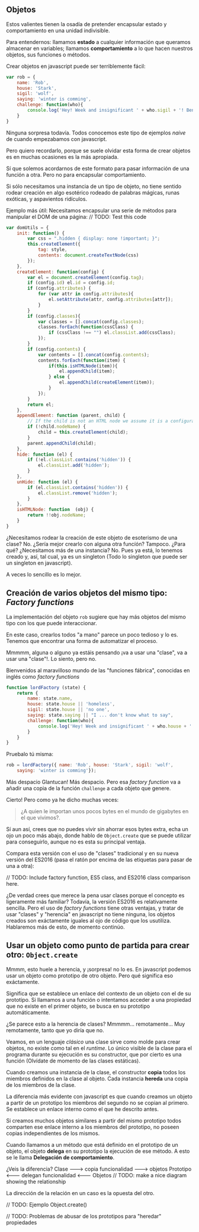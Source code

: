 ## Objetos
Estos valientes tienen la osadía de pretender encapsular estado y comportamiento en una unidad indivisible.

Para entendernos: llamamos **estado** a cualquier información que queramos almacenar en variables; llamamos **comportamiento** a lo que hacen nuestros objetos, sus funciones o métodos.

Crear objetos en javascript puede ser terriblemente fácil:
```js
var rob = {
    name: 'Rob',
    house: 'Stark',
    sigil: 'wolf',
    saying: 'winter is comming',
    challenge: function(who){
        console.log('Hey! Week and insignificant ' + who.sigil + '! Bend your knee to a ' + this.sigil + '. Because ' + saying + '.');
    }
}
```
Ninguna sorpresa todavía. Todos conocemos este tipo de ejemplos *naive* de cuando empezabamos con javascript.

Pero quiero recordarlo, porque se suele olvidar esta forma de crear objetos es en muchas ocasiones es la más apropiada. 

Sí que solemos acordarnos de este formato para pasar información de una función a otra. Pero no para encapsular comportamiento.

Si sólo necesitamos una instancia de un tipo de objeto, no tiene sentido rodear creación en algo esotérico rodeado de palabras mágicas, runas exóticas, y aspavientos ridículos.

Ejemplo más útil: Necesitamos encapsular una serie de métodos para manipular el DOM de una página:
// TODO: Test this code
```js
var domUtils = {
    init: function() {
        var css = ".hidden { display: none !important; }";
        this.createElement({
            tag: style,
            contents: document.createTextNode(css)
        });
    },
    createElement: function(config) {
        var el = document.createElement(config.tag);
        if (config.id) el.id = config.id;
        if (config.attributes) {
            for (var attr in config.attributes){
                el.setAttribute(attr, config.attributes[attr]);
            }
        }
        if (config.classes){
            var classes = [].concat(config.classes); 
            classes.forEach(function(cssClass) {
                if (cssClass !== "") el.classList.add(cssClass);
            });
        } 
        if (config.contents) {
            var contents = [].concat(config.contents);
            contents.forEach(function(item) {
                if(this.isHTMLNode(item)){ 
                    el.appendChild(item);
                } else {
                    el.appendChild(createElement(item));
                }
            });
        }
        return el;
    },
    appendElement: function (parent, child) {
        // If the child is not an HTML node we assume it is a configuration object to create one.
        if (!child.nodeName) {
            child = this.createElement(child);
        }
        parent.appendChild(child);
    },
    hide: function (el) {
        if (!el.classList.contains('hidden')) {
            el.classList.add('hidden');
        }
    },
    unHide: function (el) {
        if (el.classList.contains('hidden')) {
            el.classList.remove('hidden');
        }
    },
    isHTMLNode: function  (obj) {
        return !!obj.nodeName;
    }
}
```

¿Necesitamos rodear la creación de este objeto de esoterismo de una clase? No. ¿Sería mejor crearlo con alguna otra funcíón? Tampoco. ¿Para qué? ¿Necesitamos más de una instancia? No. Pues ya está, lo tenemos creado y, así, tal cual, ya es un singleton (Todo lo singleton que puede ser un singleton en javascript).

A veces lo sencillo es lo mejor.

## Creación de varios objetos del mismo tipo: *Factory functions*
La implementación del objeto `rob` sugiere que hay más objetos del mismo tipo con los que puede interaccionar.

En este caso, crearlos todos "a mano" parece un poco tedioso y lo es. Tenemos que encontrar una forma de automatizar el proceso.

Mmmmm, alguna o alguno ya estáis pensando ¡va a usar una "clase", va a usar una "clase"!. Lo siento, pero no.

Bienvenidos al maravilloso mundo de las "funciones fábrica", conocidas en inglés como *factory functions*

```js
function lordFactory (state) {
    return {
        name: state.name,
        house: state.house || 'homeless',
        sigil: state.house || 'no one',
        saying: state.saying || "I ... don't know what to say",
        challenge: function(who){
            console.log('Hey! Week and insignificant ' + who.house + ' ' +  who.sigil + '! Bend your knee to a ' + this.sigil + '. Because ' + saying + '.');
        }
    }
}
```

Pruebalo tú misma:
```js
rob = lordFactory({ name: 'Rob', house: 'Stark', sigil: 'wolf',
    saying: 'winter is comming'});


``` 

Más despacio Glantucan! Más despacio. Pero esa *factory function* va a añadir una copia de la función `challenge` a cada objeto que genere. 

Cierto! Pero como ya he dicho muchas veces: 
>¿A quien le importan unos pocos bytes en el mundo de gigabytes en el que vivimos?.

Sí aun así, crees que no puedes vivir sin ahorrar esos bytes extra, echa un ojo un poco más abajo, donde hablo de `Object.create` que se puede utilizar para conseguirlo, aunque no es esta su principal ventaja.

Compara esta versión con el uso de "clases" tradicional y en su nueva versión del ES2016 (pasa el ratón por encima de las etiquetas para pasar de una a otra):

// TODO: Include factory function, ES5 class, and ES2016 class comparison here.



¿De verdad crees que merece la pena usar clases porque el concepto es ligeramente más familiar? Todavía, la versión ES2016 es relativamente sencilla. Pero el uso de *factory functions* tiene otras ventajas, y tratar de usar "clases" y "herencia" en javascript no tiene ninguna, los objetos creados son exáctamente iguales al ojo de código que los usutiliza. Hablaremos más de esto, de momento continúo.

## Usar un objeto como punto de partida para crear otro: `Object.create`

Mmmm, esto huele a herencia, y ¡sorpresa! no lo es. En javascript podemos usar un objeto como prototipo de otro objeto. Pero qué significa eso exáctamente.

Significa que se establece un enlace del contexto de un objeto con el de su prototipo. Si llamamos a una función o intentamos acceder a una propiedad que no existe en el primer objeto, se busca en su prototipo automáticamente.

¿Se parece esto a la herencia de clases? Mmmmm... remotamente... Muy remotamente, tanto que yo diría que no.

Veamos, en un lenguaje *clásico* una clase sirve como molde para crear objetos, no existe como tal en el *runtime*. Lo único visible de la clase para el programa durante su ejecución es su constructor, que por cierto es una función (Olvídate de momento de las clases estáticas).  

Cuando creamos una instancia de la clase, el constructor **copia** todos los miembros definidos en la clase al objeto. Cada instancia **hereda** una copia de los miembros de la clase.


La diferencia más evidente con javascript es que cuando creamos un objeto a partir de un prototipo los miembros del segundo no se copian al primero. Se establece un enlace interno como el que he descrito antes.

Si creamos muchos objetos similares a partir del mismo prototipo todos comparten ese enlace interno a los miembros del prototipo, no poseen copias independientes de los mismos.

Cuando llamamos a un método que está definido en el prototipo de un objeto, el objeto **delega** en su prototipo la ejecución de ese método. A esto se le llama **Delegación de comportamiento**. 

¿Veis la diferencia?
Clase ---> copia funcionalidad ---> objetos
Prototipo <--- delegan funcionalidad <--- Objetos
// TODO: make a nice diagram showing the relationship

La dirección de la relación en un caso es la opuesta del otro.


// TODO: Ejemplo Object.create()


// TODO: Problemas de abusar de los prototipos para "heredar" propiedades
